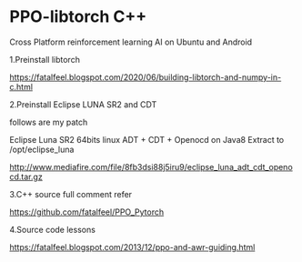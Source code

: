 # PPO-libtorch C++

Cross Platform reinforcement learning AI on Ubuntu and Android

1.Preinstall libtorch

https://fatalfeel.blogspot.com/2020/06/building-libtorch-and-numpy-in-c.html

2.Preinstall Eclipse LUNA SR2 and CDT

follows are my patch

Eclipse Luna SR2 64bits linux ADT + CDT + Openocd on Java8 Extract to /opt/eclipse_luna

http://www.mediafire.com/file/8fb3dsi88j5iru9/eclipse_luna_adt_cdt_openocd.tar.gz

3.C++ source full comment refer

https://github.com/fatalfeel/PPO_Pytorch

4.Source code lessons

https://fatalfeel.blogspot.com/2013/12/ppo-and-awr-guiding.html
